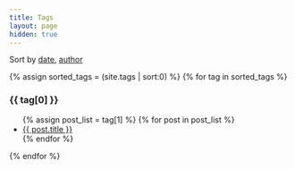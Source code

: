 ```yaml
---
title: Tags
layout: page
hidden: true
---
```


<span class="discreet">Sort by <a href="/writeups">date</a>, <a href="/authors">author</a></span>

{% assign sorted_tags = (site.tags | sort:0) %}
{% for tag in sorted_tags  %}
  <h3 id="{{ tag[0] }}-ref">{{ tag[0] }}</h3>
  <ul>
    {% assign post_list = tag[1] %}
    {% for post in post_list %}
         <li><a href="{{ post.url }}">{{ post.title }}</a></li>
    {% endfor %}
  </ul>
{% endfor %}
